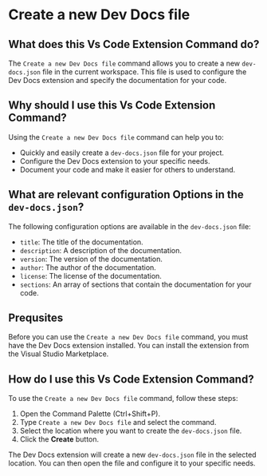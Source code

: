 
  
   # **Create a new Dev Docs file**

## What does this Vs Code Extension Command do?

The `Create a new Dev Docs file` command allows you to create a new `dev-docs.json` file in the current workspace. This file is used to configure the Dev Docs extension and specify the documentation for your code.

## Why should I use this Vs Code Extension Command?

Using the `Create a new Dev Docs file` command can help you to:

- Quickly and easily create a `dev-docs.json` file for your project.
- Configure the Dev Docs extension to your specific needs.
- Document your code and make it easier for others to understand.

## What are relevant configuration Options in the `dev-docs.json`?

The following configuration options are available in the `dev-docs.json` file:

- `title`: The title of the documentation.
- `description`: A description of the documentation.
- `version`: The version of the documentation.
- `author`: The author of the documentation.
- `license`: The license of the documentation.
- `sections`: An array of sections that contain the documentation for your code.

## Prequsites

Before you can use the `Create a new Dev Docs file` command, you must have the Dev Docs extension installed. You can install the extension from the Visual Studio Marketplace.

## How do I use this Vs Code Extension Command?

To use the `Create a new Dev Docs file` command, follow these steps:

1. Open the Command Palette (Ctrl+Shift+P).
2. Type `Create a new Dev Docs file` and select the command.
3. Select the location where you want to create the `dev-docs.json` file.
4. Click the **Create** button.

The Dev Docs extension will create a new `dev-docs.json` file in the selected location. You can then open the file and configure it to your specific needs.
  
  